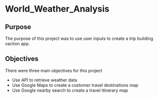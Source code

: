 # World_Weather_Analysis
## Purpose
The purpose of this project was to use user inputs to create a trip building vaction app.

## Objectives
There were three main objectives for this project
- Use API to retrieve weather data 
- Use Google Maps to create a customer travel destinations map 
- Use Google nearby search to create a travel itinerary map

